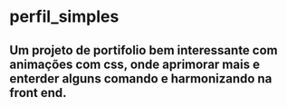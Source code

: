 # perfil_simples
## Um projeto de portifolio bem interessante com animações com css, onde aprimorar mais e enterder alguns comando e harmonizando na front end.

